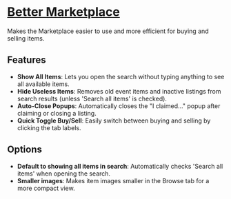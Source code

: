 # [Better Marketplace](https://www.mousehuntgame.com/preferences.php?tab=mousehunt-improved-settings#mousehunt-improved-settings-better-better-marketplace)

Makes the Marketplace easier to use and more efficient for buying and selling items.

## Features

- **Show All Items**: Lets you open the search without typing anything to see all available items.
- **Hide Useless Items**: Removes old event items and inactive listings from search results (unless 'Search all items' is checked).
- **Auto-Close Popups**: Automatically closes the "I claimed…" popup after claiming or closing a listing.
- **Quick Toggle Buy/Sell**: Easily switch between buying and selling by clicking the tab labels.

## Options

- **Default to showing all items in search**: Automatically checks 'Search all items' when opening the search.
- **Smaller images**: Makes item images smaller in the Browse tab for a more compact view.
